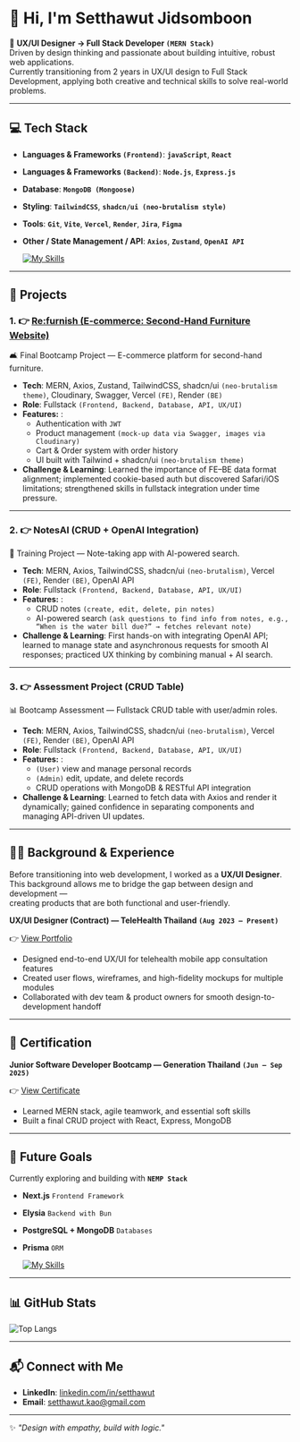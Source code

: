 # 👋 Hi, I'm Setthawut Jidsomboon  

🌱 **UX/UI Designer → Full Stack Developer `(MERN Stack)`**  
Driven by design thinking and passionate about building intuitive, robust web applications.  
Currently transitioning from 2 years in UX/UI design to Full Stack Development, applying both creative and technical skills to solve
real-world problems.  

---

## 💻 Tech Stack

- **Languages & Frameworks `(Frontend)`**:  **`javaScript`**, **`React`**
- **Languages & Frameworks `(Backend)`**:  **`Node.js`**, **`Express.js`**
- **Database**:  **`MongoDB (Mongoose)`**
- **Styling**:  **`TailwindCSS`**, **`shadcn/ui (neo-brutalism style)`**
- **Tools**:  **`Git`**, **`Vite`**, **`Vercel`**, **`Render`**, **`Jira`**, **`Figma`**
- **Other / State Management / API**:  **`Axios`**, **`Zustand`**, **`OpenAI API`**

    [![My Skills](https://skillicons.dev/icons?i=javascript,react,nodejs,express,mongodb,tailwind,git,vite,vercel,figma)](https://skillicons.dev)

---

## 🚀 Projects  

### 1. 👉 [Re:furnish (E-commerce: Second-Hand Furniture Website)](https://fe-re-furnish.vercel.app/)
🛋️ Final Bootcamp Project — E-commerce platform for second-hand furniture.
- **Tech**: MERN, Axios, Zustand, TailwindCSS, shadcn/ui `(neo-brutalism theme)`, Cloudinary, Swagger, Vercel `(FE)`, Render `(BE)`
- **Role**: Fullstack `(Frontend, Backend, Database, API, UX/UI)`
- **Features:** :  
  - Authentication with `JWT`
  - Product management `(mock-up data via Swagger, images via Cloudinary)`
  - Cart & Order system with order history
  - UI built with Tailwind + shadcn/ui `(neo-brutalism theme)`
- **Challenge & Learning**: Learned the importance of FE–BE data format alignment; implemented cookie-based auth but discovered Safari/iOS limitations; strengthened skills in fullstack integration under time pressure.

---

### 2. 👉 NotesAI (CRUD + OpenAI Integration)
📝 Training Project — Note-taking app with AI-powered search.
- **Tech**: MERN, Axios, TailwindCSS, shadcn/ui `(neo-brutalism)`, Vercel `(FE)`, Render `(BE)`, OpenAI API
- **Role**: Fullstack `(Frontend, Backend, Database, API, UX/UI)`
- **Features:** :
  - CRUD notes `(create, edit, delete, pin notes)`
  - AI-powered search `(ask questions to find info from notes, e.g., “When is the water bill due?” → fetches relevant note)`
- **Challenge & Learning**: First hands-on with integrating OpenAI API; learned to manage state and asynchronous requests for smooth AI responses; practiced UX thinking by combining manual + AI search.

---

### 3. 👉 Assessment Project (CRUD Table)
📊 Bootcamp Assessment — Fullstack CRUD table with user/admin roles. 
- **Tech**: MERN, Axios, TailwindCSS, shadcn/ui `(neo-brutalism)`, Vercel `(FE)`, Render `(BE)`, OpenAI API
- **Role**: Fullstack `(Frontend, Backend, Database, API, UX/UI)`
- **Features:** :
  - `(User)` view and manage personal records
  - `(Admin)` edit, update, and delete records
  - CRUD operations with MongoDB & RESTful API integration
- **Challenge & Learning**: Learned to fetch data with Axios and render it dynamically; gained confidence in separating components and managing API-driven UI updates.
  
---

## 👨‍🎨 Background & Experience
Before transitioning into web development, I worked as a **UX/UI Designer**.  
This background allows me to bridge the gap between design and development —  
creating products that are both functional and user-friendly.

**UX/UI Designer (Contract) — TeleHealth Thailand `(Aug 2023 – Present)`**

👉 [View Portfolio](https://quaint-ptarmigan-471.notion.site/Telehealth-Thailand-1c3564f3a48b8104be46cad1e82717b8)
- Designed end-to-end UX/UI for telehealth mobile app consultation features
- Created user flows, wireframes, and high-fidelity mockups for multiple modules
- Collaborated with dev team & product owners for smooth design-to-development handoff

---

## 📜 Certification  

**Junior Software Developer Bootcamp — Generation Thailand `(Jun – Sep 2025)`**

👉 [View Certificate](https://drive.google.com/file/d/1xaeXTjxJvMnEwxZ5tggsu9BH6ptrIgh9/view?usp=sharing)
- Learned MERN stack, agile teamwork, and essential soft skills
- Built a final CRUD project with React, Express, MongoDB

---

## 🎯 Future Goals

Currently exploring and building with **`NEMP Stack`**
- **Next.js** `Frontend Framework`
- **Elysia** `Backend with Bun`
- **PostgreSQL + MongoDB** `Databases`
- **Prisma** `ORM`

    [![My Skills](https://skillicons.dev/icons?i=nextjs,elysia,postgres,mongodb,prisma)](https://skillicons.dev)

---

## 📊 GitHub Stats 

![Top Langs](https://github-readme-stats.vercel.app/api/top-langs/?username=setthawut-kao&layout=compact&theme=default)  

---

## 📬 Connect with Me  

- **LinkedIn**: [linkedin.com/in/setthawut](https://www.linkedin.com/in/setthawut-jidsomboon/)  
- **Email**: [setthawut.kao@gmail.com](mailto:setthawut.kao@gmail.com)  

---
✨ _"Design with empathy, build with logic."_  
